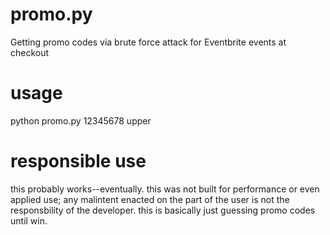 # promo.py
Getting promo codes via brute force attack for Eventbrite events at checkout

# usage
python promo.py 12345678 upper

# responsible use
this probably works--eventually. this was not built for performance or even applied use; any malintent enacted on the part of the user is not the responsbility of the developer. this is basically just guessing promo codes until win.
